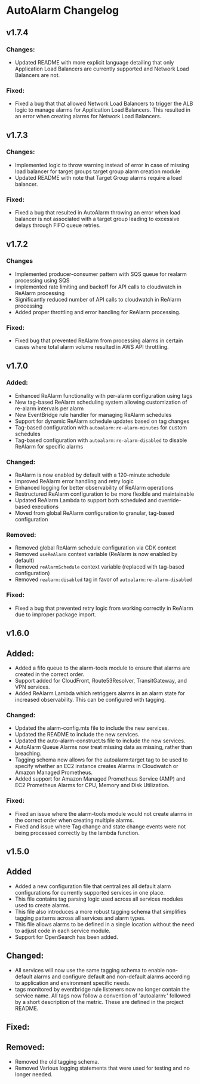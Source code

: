 # AutoAlarm Changelog

## v1.7.4
### Changes: 
- Updated README with more explicit language detailing that only Application Load Balancers are currently supported and Network Load Balancers are not.

### Fixed:
- Fixed a bug that that allowed Network Load Balancers to trigger the ALB logic to manage alarms for Application Load Balancers. This resulted in an error when creating alarms for Network Load Balancers.


## v1.7.3
### Changes: 
- Implemented logic to throw warning instead of error in case of missing load balancer for target groups target group alarm creation module
- Updated README with note that Target Group alarms require a load balancer.


### Fixed: 
- Fixed a bug that resulted in AutoAlarm throwing an error when load balancer is not associated with a target group leading to excessive delays through FIFO queue retries. 


## v1.7.2

### Changes
- Implemented producer-consumer pattern with SQS queue for realarm processing using SQS
- Implemented rate limiting and backoff for API calls to cloudwatch in ReAlarm processing
- Significantly reduced number of API calls to cloudwatch in ReAlarm processing
- Added proper throttling and error handling for ReAlarm processing. 

### Fixed: 
- Fixed bug that prevented ReAlarm from processing alarms in certain cases where total alarm volume resulted in AWS API throttling.


## v1.7.0

### Added:
- Enhanced ReAlarm functionality with per-alarm configuration using tags
- New tag-based ReAlarm scheduling system allowing customization of re-alarm intervals per alarm
- New EventBridge rule handler for managing ReAlarm schedules
- Support for dynamic ReAlarm schedule updates based on tag changes
- Tag-based configuration with `autoalarm:re-alarm-minutes` for custom schedules
- Tag-based configuration with `autoalarm:re-alarm-disabled` to disable ReAlarm for specific alarms

### Changed:
- ReAlarm is now enabled by default with a 120-minute schedule
- Improved ReAlarm error handling and retry logic
- Enhanced logging for better observability of ReAlarm operations
- Restructured ReAlarm configuration to be more flexible and maintainable
- Updated ReAlarm Lambda to support both scheduled and override-based executions
- Moved from global ReAlarm configuration to granular, tag-based configuration

### Removed:
- Removed global ReAlarm schedule configuration via CDK context
- Removed `useReAlarm` context variable (ReAlarm is now enabled by default)
- Removed `reAlarmSchedule` context variable (replaced with tag-based configuration)
- Removed `realarm:disabled` tag in favor of `autoalarm:re-alarm-disabled`

### Fixed:
- Fixed a bug that prevented retry logic from working correctly in ReAlarm due to improper package import. 


## v1.6.0

## Added:

-   Added a fifo queue to the alarm-tools module to ensure that alarms are created in the correct order.
-   Support added for CloudFront, Route53Resolver, TransitGateway, and VPN services.
-   Added ReAlarm Lambda which retriggers alarms in an alarm state for increased observability. This can be configured with tagging.

### Changed:

-   Updated the alarm-config.mts file to include the new services.
-   Updated the README to include the new services.
-   Updated the auto-alarm-construct.ts file to include the new services.
-   AutoAlarm Queue Alarms now treat missing data as missing, rather than breaching.
-   Tagging schema now allows for the autoalarm:target tag to be used to specify whether an EC2 instance creates Alarms in Cloudwatch or Amazon Managed Prometheus.
-   Added support for Amazon Managed Prometheus Service (AMP) and EC2 Prometheus Alarms for CPU, Memory and Disk Utilization.

### Fixed:

-   Fixed an issue where the alarm-tools module would not create alarms in the correct order when creating multiple alarms.
-   Fixed and issue where Tag change and state change events were not being processed correctly by the lambda function.

## v1.5.0

## Added

-   Added a new configuration file that centralizes all default alarm configurations for currently supported services in
    one place.
-   This file contains tag parsing logic used across all services modules used to create alarms.
-   This file also introduces a more robust tagging schema that simplifies tagging patterns across all services and alarm types.
-   This file allows alarms to be defined in a single location without the need to adjust code in each service module.
-   Support for OpenSearch has been added.

## Changed:

-   All services will now use the same tagging schema to enable non-default alarms and configure default and non-default
    alarms according to application and environment specific needs.
-   tags monitored by eventbridge rule listeners now no longer contain the service name. All tags now follow a convention
    of 'autoalarm:' followed by a short description of the metric. These are defined in the project README.

## Fixed:

## Removed:

-   Removed the old tagging schema.
-   Removed Various logging statements that were used for testing and no longer needed.




